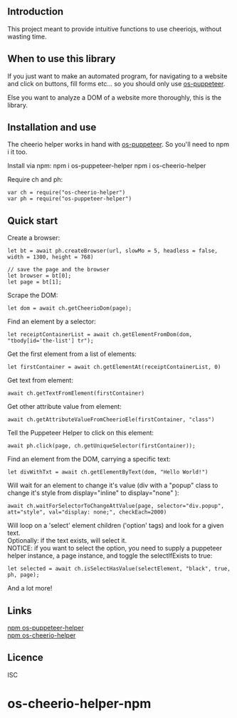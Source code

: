 Introduction
------------

This project meant to provide intuitive functions to use cheeriojs, without wasting time.

## When to use this library
If you just want to make an automated program, for navigating to a website and click on buttons, fill forms etc... so you should only use [os-puppeteer](https://www.npmjs.com/package/os-puppeteer-helper).

Else you want to analyze a DOM of a website more thoroughly, this is the library.


## Installation and use

The cheerio helper works in hand with [os-puppeteer](https://github.com/osfunapps/os-puppeteer-helper-npm). So you'll need to npm i it too. 

Install via npm:
    npm i os-puppeteer-helper
    npm i os-cheerio-helper
        
Require ch and ph:
        
    var ch = require("os-cheerio-helper")
    var ph = require("os-puppeteer-helper")
 
## Quick start

Create a browser:     
    
    let bt = await ph.createBrowser(url, slowMo = 5, headless = false, width = 1300, height = 768)
        
    // save the page and the browser
    let browser = bt[0];
    let page = bt[1];
        
        
Scrape the DOM:

    let dom = await ch.getCheerioDom(page);
    
Find an element by a selector:

    let receiptContainerList = await ch.getElementFromDom(dom, "tbody[id='the-list'] tr");

Get the first element from a list of elements:

    let firstContainer = await ch.getElementAt(receiptContainerList, 0)
    
Get text from element:

    await ch.getTextFromElement(firstContainer)   
 
Get other attribute value from element:

    await ch.getAttributeValueFromCheerioEle(firstContainer, "class")   
                 
Tell the Puppeteer Helper to click on this element:  

    await ph.click(page, ch.getUniqueSelector(firstContainer));
    
Find an element from the DOM, carrying a specific text:
    
    let divWithTxt = await ch.getElementByText(dom, "Hello World!")    

Will wait for an element to change it's value (div with a "popup" class to change it's style from display="inline" to display="none" ):

    await ch.waitForSelectorToChangeAttValue(page, selector="div.popup", att="style", val="display: none;", checkEach=2000)

Will loop on a 'select' element children ('option' tags) and look for a given text.\
Optionally: if the text exists, will select it.\
NOTICE: if you want to select the option, you need to supply a puppeteer helper instance, a page instance, and toggle the selectIfExists to true:

    let selected = await ch.isSelectHasValue(selectElement, "black", true, ph, page);
        
And a lot more!

## Links
[npm os-puppeteer-helper](https://www.npmjs.com/package/os-puppeteer-helper)\
[npm os-cheerio-helper](https://www.npmjs.com/package/os-cheerio-helper)

## Licence
ISC

# os-cheerio-helper-npm
